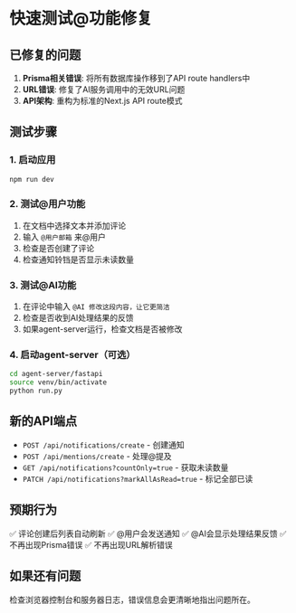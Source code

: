 # 快速测试@功能修复

## 已修复的问题

1. **Prisma相关错误**: 将所有数据库操作移到了API route handlers中
2. **URL错误**: 修复了AI服务调用中的无效URL问题
3. **API架构**: 重构为标准的Next.js API route模式

## 测试步骤

### 1. 启动应用

```bash
npm run dev
```

### 2. 测试@用户功能

1. 在文档中选择文本并添加评论
2. 输入 `@用户邮箱` 来@用户
3. 检查是否创建了评论
4. 检查通知铃铛是否显示未读数量

### 3. 测试@AI功能

1. 在评论中输入 `@AI 修改这段内容，让它更简洁`
2. 检查是否收到AI处理结果的反馈
3. 如果agent-server运行，检查文档是否被修改

### 4. 启动agent-server（可选）

```bash
cd agent-server/fastapi
source venv/bin/activate
python run.py
```

## 新的API端点

- `POST /api/notifications/create` - 创建通知
- `POST /api/mentions/create` - 处理@提及
- `GET /api/notifications?countOnly=true` - 获取未读数量
- `PATCH /api/notifications?markAllAsRead=true` - 标记全部已读

## 预期行为

✅ 评论创建后列表自动刷新
✅ @用户会发送通知
✅ @AI会显示处理结果反馈
✅ 不再出现Prisma错误
✅ 不再出现URL解析错误

## 如果还有问题

检查浏览器控制台和服务器日志，错误信息会更清晰地指出问题所在。
